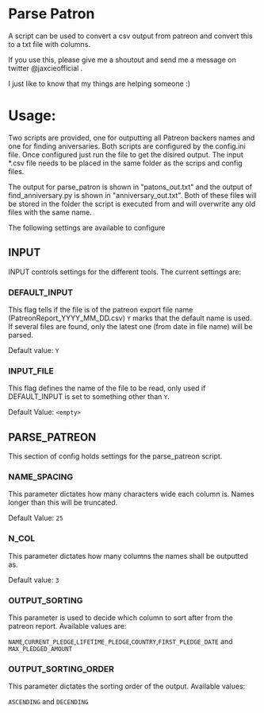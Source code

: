 # Parse Patron
A script can be used to convert a csv output from patreon and convert this to a txt file with columns.

If you use this, please give me a shoutout and send me a message on twitter @jaxcieofficial .

I just like to know that my things are helping someone :)

# Usage:
Two scripts are provided, one for outputting all Patreon backers names and one for finding aniversaries.
Both scripts are configured by the config.ini file. Once configured just run the file to get the disired output.
The input \*.csv file needs to be placed in the same folder as the scrips and config files.

The output for parse_patron is shown in "patons_out.txt" and the output of find_anniversary.py is shown in "anniversary_out.txt". Both of these files will be stored in the folder the script is executed from and will overwrite any old files with the same name.

The following settings are available to configure
## INPUT
INPUT controls settings for the different tools. The current settings are:
### DEFAULT_INPUT
  This flag tells if the file is of the patreon export file name (PatreonReport_YYYY_MM_DD.csv)
  ```Y``` marks that the default name is used.
  If several files are found, only the latest one (from date in file name) will be parsed.
  
  Default value: ```Y```
### INPUT_FILE
  This flag defines the name of the file to be read, only used if DEFAULT_INPUT is set to something other than ```Y```.
  
  Default Value: ```<empty>```
## PARSE_PATREON
This section of config holds settings for the parse_patreon script.
### NAME_SPACING
  This parameter dictates how many characters wide each column is. Names longer than this will be truncated.
  
  Default Value: ```25```
### N_COL
  This parameter dictates how many columns the names shall be outputted as.
  
  Default value: ```3```
  
### OUTPUT_SORTING
  This parameter is used to decide which column to sort after from the patreon report. Available values are:
  
  ```NAME```,```CURRENT_PLEDGE```,```LIFETIME_PLEDGE```,```COUNTRY```,```FIRST_PLEDGE_DATE``` and ```MAX_PLEDGED_AMOUNT```
  
### OUTPUT_SORTING_ORDER
  This parameter dictates the sorting order of the output. Available values:
  
  ```ASCENDING``` and ```DECENDING```
